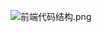 ![前端代码结构.png](https://cdn.nlark.com/yuque/0/2023/png/35762974/1688459940944-e48be468-f27d-4d1b-aaa8-a2b3d6b45742.png#averageHue=%23232631&clientId=u70b18758-156d-4&from=ui&id=u7ccf1aa4&originHeight=1106&originWidth=260&originalType=binary&ratio=1&rotation=0&showTitle=false&size=57601&status=done&style=none&taskId=ueea3fae4-c0c0-489e-9939-6a00e424fe3&title=)
